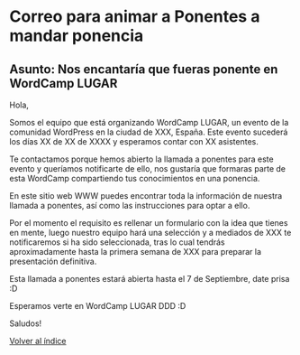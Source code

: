 # Correo para animar a Ponentes a mandar ponencia

## Asunto: Nos encantaría que fueras ponente en WordCamp LUGAR

Hola,

Somos el equipo que está organizando WordCamp LUGAR, un evento de la comunidad WordPress en la ciudad de XXX, España. Este evento sucederá los días XX de XX de XXXX y esperamos contar con XX asistentes.

Te contactamos porque hemos abierto la llamada a ponentes para este evento y queríamos notificarte de ello, nos gustaría que formaras parte de esta WordCamp compartiendo tus conocimientos en una ponencia.

En este sitio web WWW puedes encontrar toda la información de nuestra llamada a ponentes, así como las instrucciones para optar a ello.

Por el momento el requisito es rellenar un formulario con la idea que tienes en mente, luego nuestro equipo hará una selección y a mediados de XXX te notificaremos si ha sido seleccionada, tras lo cual tendrás aproximadamente hasta la primera semana de XXX para preparar la presentación definitiva.  

Esta llamada a ponentes estará abierta hasta el 7 de Septiembre, date prisa :D

Esperamos verte en WordCamp LUGAR DDD :D

Saludos!

[Volver al índice](../README.md)
